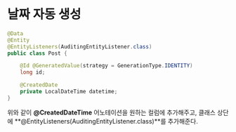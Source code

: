 # 날짜 자동 생성
```java
@Data
@Entity
@EntityListeners(AuditingEntityListener.class)
public class Post {

    @Id @GeneratedValue(strategy = GenerationType.IDENTITY)
    long id;

    @CreatedDate
    private LocalDateTime datetime;
}
```

위와 같이 **@CreatedDateTime** 어노테이션을 원하는 컬럼에 추가해주고, 클래스 상단에 **@EntityListeners(AuditingEntityListener.class)**를 추가해준다.
